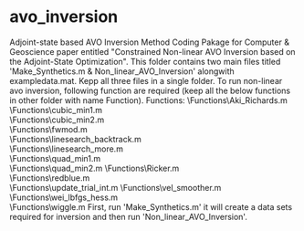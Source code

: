 # avo_inversion
Adjoint-state based AVO Inversion Method
Coding Pakage for Computer & Geoscience paper entitled "Constrained Non-linear AVO Inversion based on the Adjoint-State Optimization".
This folder contains two main files titled 'Make_Synthetics.m & Non_linear_AVO_Inversion' alongwith exampledata.mat. Kepp all three files in a single folder.
To run non-linear avo inversion, following function are required (keep all the below functions in other folder with name Function).
Functions:
\Functions\Aki_Richards.m                           
\Functions\cubic_min1.m                            
\Functions\cubic_min2.m                         
\Functions\fwmod.m                                  
\Functions\linesearch_backtrack.m                   
\Functions\linesearch_more.m                        
\Functions\quad_min1.m                             
\Functions\quad_min2.m
\Functions\Ricker.m                             
\Functions\redblue.m                               
\Functions\update_trial_int.m
\Functions\vel_smoother.m                      
\Functions\wei_lbfgs_hess.m                       
\Functions\wiggle.m
First, run 'Make_Synthetics.m' it will create a data sets required for inversion and then run 'Non_linear_AVO_Inversion'.
